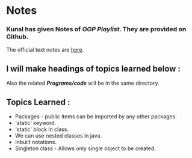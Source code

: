 # **Notes**

### Kunal has given Notes of *OOP Playlist*. They are provided on Github.

The official text notes are [here](https://github.com/kunal-kushwaha/DSA-Bootcamp-Java/tree/main/lectures/17-oop/notes).


## I will make headings of topics learned below : 
 Also the related ***Programs/code*** will be in the same directory.

## Topics Learned :

- Packages - public items can be imported by any other packages.
- 'static' keyword.
- 'static' block in class.
- We can use nested classes in java.
- Inbuilt notations.
- Singleton class - Allows only single object to be created.